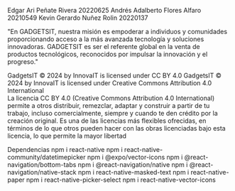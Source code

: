 Edgar Ari Peñate Rivera 20220625
Andrés Adalberto Flores Alfaro 20210549
Kevin Gerardo Nuñez Rolin 20220137



"En GADGETSIT, nuestra misión es empoderar a individuos y comunidades proporcionando
                    acceso a la más avanzada tecnología y soluciones innovadoras. GADGETSIT es ser el referente global en la venta de productos tecnológicos, reconocidos
                    por impulsar la innovación y el progreso."





GadgetsIT © 2024 by InnovaIT is licensed under CC BY 4.0
GadgetsIT © 2024 by InnovaIT is licensed under Creative Commons Attribution 4.0 International\
La licencia CC BY 4.0 (Creative Commons Attribution 4.0 International) permite a otros distribuir, remezclar, adaptar y construir a partir de tu trabajo, incluso comercialmente, siempre y cuando te den crédito por la creación original. Es una de las licencias más flexibles ofrecidas, en términos de lo que otros 
pueden hacer con las obras licenciadas bajo esta licencia, lo que permite la mayor libertad


Dependencias
npm i react-native
npm i react-native-community/datetimepicker
npm i @expo/vector-icons
npm i @react-navigation/bottom-tabs
npm i @react-navigation/native
npm i @react-navigation/native-stack
npm i react-native-masked-text
npm i react-native-paper
npm i react-native-picker-select
npm i react-native-vector-icons

